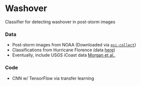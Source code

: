 # Washover
Classifier for detecting washover in post-storm images

### Data
- Post-storm images from NOAA (Downloaded via [`psi-collect`](https://github.com/UNCG-DAISY/psi-collect))
- Classifications from Hurricane Florence (data [here](https://doi.org/10.6084/m9.figshare.11604192.v1))
- Eventually, include USGS iCoast data [Morgan et al.,](https://doi.org/10.5066/P93A9MPE)

### Code
- CNN w/ TensorFlow via transfer learning
